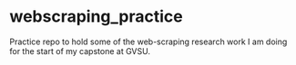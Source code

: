# webscraping_practice
Practice repo to hold some of the web-scraping research work I am doing for the start of my capstone at GVSU.
